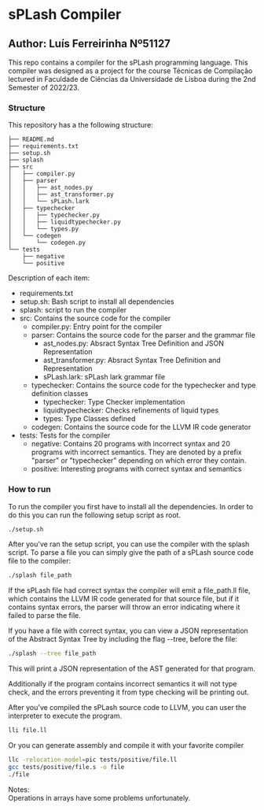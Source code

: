 # sPLash Compiler

## Author: Luís Ferreirinha Nº51127

This repo contains a compiler for the sPLash programming language. This compiler was designed as a project for the course Técnicas de Compilação lectured in Faculdade de Ciências da Universidade de Lisboa during the 2nd Semester of 2022/23.

### Structure

This repository has a the following structure:  
```
├── README.md  
├── requirements.txt  			
├── setup.sh  					
├── splash  
├── src  
│   ├── compiler.py  
│   ├── parser  
│   │   ├── ast_nodes.py  
│   │   ├── ast_transformer.py  
│   │   └── sPLash.lark  
│   ├── typechecker  
│   │   ├── typechecker.py  
│   │   ├── liquidtypechecker.py  
│   │   └── types.py  
│   └── codegen  
│       └── codegen.py  
└── tests  
    ├── negative  
    └── positive  
```
  
Description of each item:  
- requirements.txt
- setup.sh: Bash script to install all dependencies
- splash: script to run the compiler
- src: Contains the source code for the compiler
	- compiler.py: Entry point for the compiler
	- parser: Contains the source code for the parser and the grammar file
		- ast_nodes.py:  Absract Syntax Tree Definition and JSON Representation
		- ast_transformer.py: Absract Syntax Tree Definition and Representation  
		- sPLash.lark: sPLash lark grammar file 
	- typechecker: Contains the source code for the typechecker and type definition classes
		- typechecker: Type Checker implementation
		- liquidtypechecker: Checks refinements of liquid types
		- types: Type Classes defined
	- codegen: Contains the source code for the LLVM IR code generator
- tests: Tests for the compiler
	- negative: Contains 20 programs with incorrect syntax and 20 programs with incorrect semantics. They are denoted by a prefix "parser" or "typechecker" depending on which error they contain.
	- positive: Interesting programs with correct syntax and semantics


### How to run

To run the compiler you first have to install all the dependencies.
In order to do this you can run the following setup script as root.

```bash
./setup.sh
```

After you've ran the setup script, you can use the compiler with the splash script.
To parse a file you can simply give the path of a sPLash source code file to the compiler:

```bash
./splash file_path
```
If the sPLash file had correct syntax the compiler will emit a file_path.ll file, which contains the LLVM IR code generated for that source file, but if it contains syntax errors, the parser will throw an error indicating where it failed to parse the file.
  
If you have a file with correct syntax, you can view a JSON representation of the Abstract Syntax Tree by including the flag --tree, before the file:

```bash
./splash --tree file_path
```

This will print a JSON representation of the AST generated for that program.

Additionally if the program contains incorrect semantics it will not type check, and the errors preventing it from type checking will be printing out.

After you've compiled the sPLash source code to LLVM, you can user the interpreter to execute the program.

```bash
lli file.ll
```

Or you can generate assembly and compile it with your favorite compiler

```bash
llc -relocation-model=pic tests/positive/file.ll
gcc tests/positive/file.s -o file
./file
```

Notes:  
Operations in arrays have some problems unfortunately.
